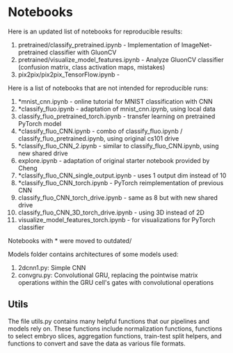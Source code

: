 # Notebooks

Here is an updated list of notebooks for reproducible results:
1. pretrained/classify_pretrained.ipynb - Implementation of ImageNet-pretrained classifier with GluonCV
2. pretrained/visualize_model_features.ipynb - Analyze GluonCV classifier (confusion matrix, class activation maps, mistakes)
3. pix2pix/pix2pix_TensorFlow.ipynb - 

Here is a list of notebooks that are not intended for reproducible runs:
1. *mnist_cnn.ipynb - online tutorial for MNIST classification with CNN
2. *classify_fluo.ipynb - adaptation of mnist_cnn.ipynb, using local data
3. classify_fluo_pretrained_torch.ipynb - transfer learning on pretrained PyTorch model
4. *classify_fluo_CNN.ipynb - combo of classify_fluo.ipynb / classify_fluo_pretrained.ipynb, using original cs101 drive
5. *classify_fluo_CNN_2.ipynb - similar to classify_fluo_CNN.ipynb, using new shared drive
6. explore.ipynb - adaptation of original starter notebook provided by Cheng
7. *classify_fluo_CNN_single_output.ipynb - uses 1 output dim instead of 10
8. *classify_fluo_CNN_torch.ipynb - PyTorch reimplementation of previous CNN
9. classify_fluo_CNN_torch_drive.ipynb - same as 8 but with new shared drive
10. classify_fluo_CNN_3D_torch_drive.ipynb - using 3D instead of 2D
11. visualize_model_features_torch.ipynb - for visualizations for PyTorch classifier

Notebooks with * were moved to outdated/

Models folder contains architectures of some models used:
1. 2dcnn1.py: Simple CNN
2. convgru.py: Convolutional GRU, replacing the pointwise matrix operations within the GRU cell's gates with convolutional operations

## Utils

The file utils.py contains many helpful functions that our pipelines and models rely on. These functions include normalization functions, functions to select embryo slices, aggregation functions, train-test split helpers, and functions to convert and save the data as various file formats.
